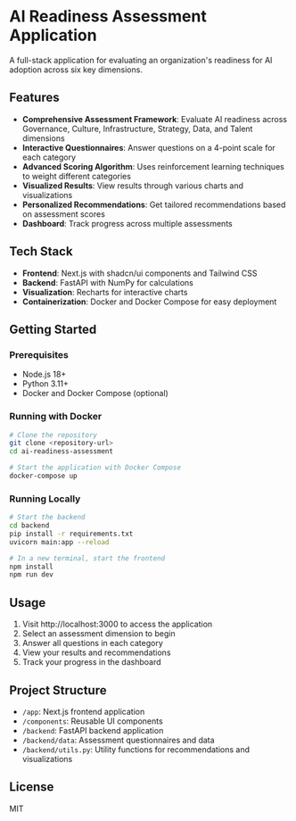 # AI Readiness Assessment Application

A full-stack application for evaluating an organization's readiness for AI adoption across six key dimensions.

## Features

- **Comprehensive Assessment Framework**: Evaluate AI readiness across Governance, Culture, Infrastructure, Strategy, Data, and Talent dimensions
- **Interactive Questionnaires**: Answer questions on a 4-point scale for each category
- **Advanced Scoring Algorithm**: Uses reinforcement learning techniques to weight different categories
- **Visualized Results**: View results through various charts and visualizations
- **Personalized Recommendations**: Get tailored recommendations based on assessment scores
- **Dashboard**: Track progress across multiple assessments

## Tech Stack

- **Frontend**: Next.js with shadcn/ui components and Tailwind CSS
- **Backend**: FastAPI with NumPy for calculations
- **Visualization**: Recharts for interactive charts
- **Containerization**: Docker and Docker Compose for easy deployment

## Getting Started

### Prerequisites

- Node.js 18+
- Python 3.11+
- Docker and Docker Compose (optional)

### Running with Docker

```bash
# Clone the repository
git clone <repository-url>
cd ai-readiness-assessment

# Start the application with Docker Compose
docker-compose up
```

### Running Locally

```bash
# Start the backend
cd backend
pip install -r requirements.txt
uvicorn main:app --reload

# In a new terminal, start the frontend
npm install
npm run dev
```

## Usage

1. Visit http://localhost:3000 to access the application
2. Select an assessment dimension to begin
3. Answer all questions in each category
4. View your results and recommendations
5. Track your progress in the dashboard

## Project Structure

- `/app`: Next.js frontend application
- `/components`: Reusable UI components
- `/backend`: FastAPI backend application
- `/backend/data`: Assessment questionnaires and data
- `/backend/utils.py`: Utility functions for recommendations and visualizations

## License

MIT